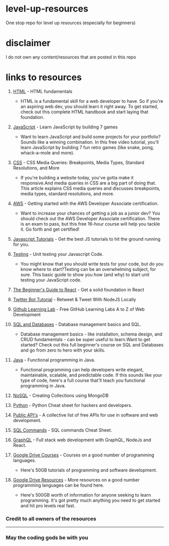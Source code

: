 # level-up-resources
One stop repo for level up resources (especially for beginners)

# disclaimer
I do not own any content/resources that are posted in this repo

# links to resources

1. [HTML](https://www.freecodecamp.org/news/the-html-handbook/) - HTML fundamentals
    - HTML is a fundamental skill for a web developer to have. So if you're an aspiring web dev, you should learn it right away. To get started, check out this complete HTML handbook and start laying that foundation.

2. [JavaScript](https://www.freecodecamp.org/news/learn-javascript-by-building-7-games-video-course/) - Learn JavaScript by building 7 games
    - Want to learn JavaScript and build some projects for your portfolio? Sounds like a winning combination. In this free video tutorial, you'll learn JavaScript by building 7 fun retro games (like snake, pong, whack-a-mole and more).

3. [CSS](https://www.freecodecamp.org/news/css-media-queries-breakpoints-media-types-standard-resolutions-and-more/) - CSS Media Queries: Breakpoints, Media Types, Standard Resolutions, and More
    - If you're building a website today, you've gotta make it responsive.And media queries in CSS are a big part of doing that. This article explains CSS media queries and discusses breakpoints, media types, standard resolutions, and more.

4. [AWS](https://www.freecodecamp.org/news/pass-the-aws-developer-associate-exam-with-this-free-16-hour-course/) - Getting started with the AWS Developer Associate certification.
    - Want to increase your chances of getting a job as a junior dev? You should check out the AWS Developer Associate certification. There is an exam to pass, but this free 16-hour course will help you tackle it. Go forth and get certified!

5. [Javascript Tutorials](https://www.freecodecamp.org/news/best-javascript-tutorial/) - Get the best JS tutorials to hit the ground running for you.

6. [Testing](https://www.freecodecamp.org/news/how-to-start-unit-testing-javascript/) - Unit testing your Javascript Code.
    - You might know that you should write tests for your code, but do you know where to start?Testing can be an overwhelming subject, for sure. This basic guide to show you how (and why) to start unit testing your JavaScript code.

7. [The Beginner's Guide to React](https://egghead.io/courses/the-beginner-s-guide-to-react) - Get a solid foundation in React

8. [Twitter Bot Tutorial](https://www.codewall.co.uk/twitter-bot-tutorial-retweet-nodejs/?utm_source=CWTwitter&utm_medium=social) - Retweet & Tweet With NodeJS Locally

9. [Github Learning Lab](https://dev.to/krishnakakade/free-github-learning-labs-a-to-z-of-web-development-3501) - Free GitHub Learning Labs A to Z of Web Development

10. [SQL and Databases](https://www.freecodecamp.org/news/sql-and-databases-full-course/) - Database management basics and SQL.
    - Database management basics - like installation, schema design, and CRUD fundamentals - can be super useful to learn.Want to get started? Check out this full beginner's course on SQL and Databases and go from zero to hero with your skills.

11. [Java](https://www.freecodecamp.org/news/functional-programming-in-java-course/) - Functional programming in Java.
    - Functional programming can help developers write elegant, maintainable, scalable, and predictable code. If this sounds like your type of code, here's a full course that'll teach you functional programming in Java.

12. [NoSQL](https://www.codewall.co.uk/nosql-creating-collections-using-mongodb/?utm_source=CWTwitter&utm_medium=social) - Creating Collections using MongoDB

13. [Python](https://hakin9.org/python-cheat-sheet-for-hackers-and-developers/) - Python Cheat sheet for hackers and developers.

14. [Public API's](https://github.com/public-apis/public-apis) - A collective list of free APIs for use in software and web development.

15. [SQL Commands](https://hakin9.org/sql-commands-cheat-sheet-by-cheatography/) - SQL commands Cheat Sheet.

16. [GraphQL](https://github.com/Nyakaru/level-up-resources/blob/develop/books/graphql-development.pdf) - Full stack web development with GraphQL, NodeJs and React.

17. [Google Drive Courses](
https://drive.google.com/folderview?id=1ndpfnGW4ed-hxqFuyZ2aMyuc6MseOdCx) - Courses on a good number of programming languages.
    - Here's 50GB tutorials of programming and software development.

18. [Google Drive Resources](https://drive.google.com/drive/u/0/folders/0ByWO0aO1eI_MN1BEd3VNRUZENkU) - More resources on a good number programming languages can be found here.
    - Here's 500GB worth of information for anyone seeking to learn programming. It's got pretty much anything you need to get started and hit pro levels real fast.

### Credit to all owners of the resources

-----------------------------------------

### May the coding gods be with you
